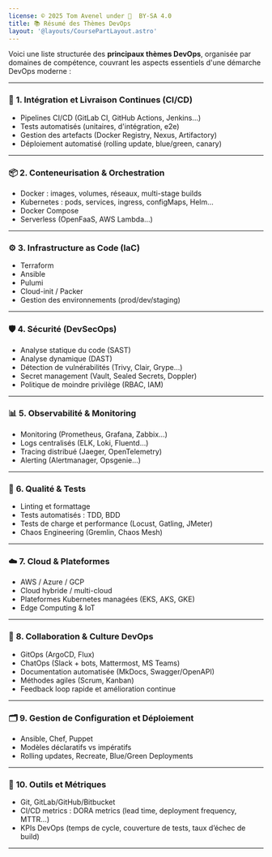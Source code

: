 ```yaml
---
license: © 2025 Tom Avenel under 󰵫  BY-SA 4.0
title: 📚 Résumé des Thèmes DevOps
layout: '@layouts/CoursePartLayout.astro'
---
```


Voici une liste structurée des **principaux thèmes DevOps**, organisée par domaines de compétence, couvrant les aspects essentiels d'une démarche DevOps moderne :

---

### 🔧 **1. Intégration et Livraison Continues (CI/CD)**

* Pipelines CI/CD (GitLab CI, GitHub Actions, Jenkins…)
* Tests automatisés (unitaires, d'intégration, e2e)
* Gestion des artefacts (Docker Registry, Nexus, Artifactory)
* Déploiement automatisé (rolling update, blue/green, canary)

---

### 📦 **2. Conteneurisation & Orchestration**

* Docker : images, volumes, réseaux, multi-stage builds
* Kubernetes : pods, services, ingress, configMaps, Helm…
* Docker Compose
* Serverless (OpenFaaS, AWS Lambda…)

---

### ⚙️ **3. Infrastructure as Code (IaC)**

* Terraform
* Ansible
* Pulumi
* Cloud-init / Packer
* Gestion des environnements (prod/dev/staging)

---

### 🛡️ **4. Sécurité (DevSecOps)**

* Analyse statique du code (SAST)
* Analyse dynamique (DAST)
* Détection de vulnérabilités (Trivy, Clair, Grype…)
* Secret management (Vault, Sealed Secrets, Doppler)
* Politique de moindre privilège (RBAC, IAM)

---

### 📊 **5. Observabilité & Monitoring**

* Monitoring (Prometheus, Grafana, Zabbix…)
* Logs centralisés (ELK, Loki, Fluentd…)
* Tracing distribué (Jaeger, OpenTelemetry)
* Alerting (Alertmanager, Opsgenie…)

---

### 🧪 **6. Qualité & Tests**

* Linting et formattage
* Tests automatisés : TDD, BDD
* Tests de charge et performance (Locust, Gatling, JMeter)
* Chaos Engineering (Gremlin, Chaos Mesh)

---

### ☁️ **7. Cloud & Plateformes**

* AWS / Azure / GCP
* Cloud hybride / multi-cloud
* Plateformes Kubernetes managées (EKS, AKS, GKE)
* Edge Computing & IoT

---

### 🔁 **8. Collaboration & Culture DevOps**

* GitOps (ArgoCD, Flux)
* ChatOps (Slack + bots, Mattermost, MS Teams)
* Documentation automatisée (MkDocs, Swagger/OpenAPI)
* Méthodes agiles (Scrum, Kanban)
* Feedback loop rapide et amélioration continue

---

### 🗂️ **9. Gestion de Configuration et Déploiement**

* Ansible, Chef, Puppet
* Modèles déclaratifs vs impératifs
* Rolling updates, Recreate, Blue/Green Deployments

---

### 🧩 **10. Outils et Métriques**

* Git, GitLab/GitHub/Bitbucket
* CI/CD metrics : DORA metrics (lead time, deployment frequency, MTTR…)
* KPIs DevOps (temps de cycle, couverture de tests, taux d’échec de build)

---

